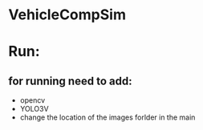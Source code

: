 # VehicleCompSim

# Run:
## for running need to add:
* opencv
* YOLO3V
* change the location of the images forlder in the main


